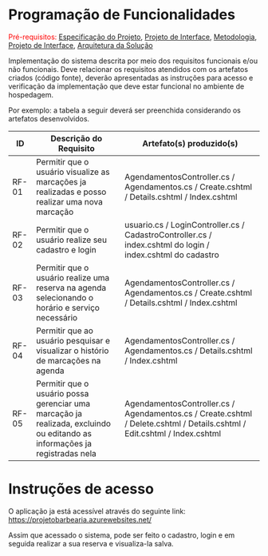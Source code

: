 # Programação de Funcionalidades

<span style="color:red">Pré-requisitos: <a href="2-Especificação do Projeto.md"> Especificação do Projeto</a></span>, <a href="3-Projeto de Interface.md"> Projeto de Interface</a>, <a href="4-Metodologia.md"> Metodologia</a>, <a href="3-Projeto de Interface.md"> Projeto de Interface</a>, <a href="5-Arquitetura da Solução.md"> Arquitetura da Solução</a>

Implementação do sistema descrita por meio dos requisitos funcionais e/ou não funcionais. Deve relacionar os requisitos atendidos com os artefatos criados (código fonte), deverão apresentadas as instruções para acesso e verificação da implementação que deve estar funcional no ambiente de hospedagem.

Por exemplo: a tabela a seguir deverá ser preenchida considerando os artefatos desenvolvidos.

|ID    | Descrição do Requisito  | Artefato(s) produzido(s) |
|------|-----------------------------------------|----|
|RF-01| Permitir que o usuário visualize as marcações ja realizadas e posso realizar uma nova marcação | AgendamentosController.cs / Agendamentos.cs / Create.cshtml / Details.cshtml / Index.cshtml |
|RF-02| Permitir que o usuário realize seu cadastro e login | usuario.cs / LoginController.cs / CadastroController.cs / index.cshtml do login / index.cshtml do cadastro |
|RF-03| Permitir que o usuário realize uma reserva na agenda selecionando o horário e serviço necessário | AgendamentosController.cs / Agendamentos.cs / Create.cshtml / Details.cshtml / Index.cshtml |
|RF-04| Permitir que ao usuário pesquisar e visualizar o histório de marcações na agenda | AgendamentosController.cs / Agendamentos.cs / Details.cshtml / Index.cshtml |
|RF-05| Permitir que o usuário possa gerenciar uma marcação ja realizada, excluindo ou editando as informações ja registradas nela| AgendamentosController.cs / Agendamentos.cs / Create.cshtml / Delete.cshtml / Details.cshtml / Edit.cshtml / Index.cshtml |


# Instruções de acesso

O aplicação ja está acessível através do seguinte link: https://projetobarbearia.azurewebsites.net/

Assim que acessado o sistema, pode ser feito o cadastro, login e em seguida realizar a sua reserva e visualiza-la salva.

